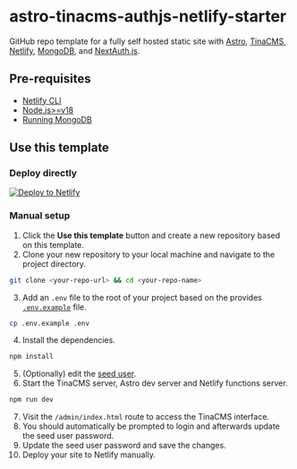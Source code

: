 # astro-tinacms-authjs-netlify-starter

GitHub repo template for a fully self hosted static site with [Astro](https://astro.build/), [TinaCMS](https://tina.io/), [Netlify](https://app.netlify.com/), [MongoDB](https://www.mongodb.com/), and [NextAuth.js](https://next-auth.js.org/).

## Pre-requisites

- [Netlify CLI](https://docs.netlify.com/cli/get-started/#installation)
- [Node.js>=v18](https://nodejs.org/en/download/)
- [Running MongoDB](https://www.mongodb.com/resources/products/fundamentals/create-database)

## Use this template

### Deploy directly

[![Deploy to Netlify](https://www.netlify.com/img/deploy/button.svg)](https://app.netlify.com/extension/start/deploy?repository=https://github.com/nico-i/astro-tinacms-authjs-netlify-starter#GITHUB_REPO=astro-tinacms-authjs-netlify-starter&GITHUB_BRANCH=main)

### Manual setup

1. Click the **Use this template** button and create a new repository based on this template.
2. Clone your new repository to your local machine and navigate to the project directory.

```bash
git clone <your-repo-url> && cd <your-repo-name>
```

3. Add an `.env` file to the root of your project based on the provides [`.env.example`](./.env.example) file.

```bash
cp .env.example .env
```

4. Install the dependencies.

```bash
npm install
```

5. (Optionally) edit the [seed user](./content/users/index.json).
6. Start the TinaCMS server, Astro dev server and Netlify functions server.

```bash
npm run dev
```

7. Visit the `/admin/index.html` route to access the TinaCMS interface.
8. You should automatically be prompted to login and afterwards update the seed user password.
9. Update the seed user password and save the changes.
10. Deploy your site to Netlify manually.